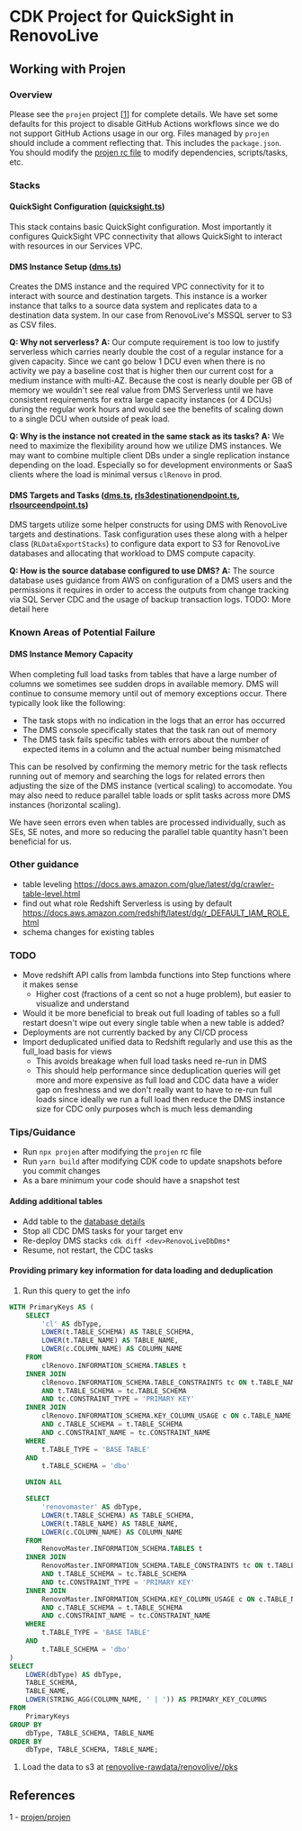 # CDK Project for QuickSight in RenovoLive

## Working with Projen

### Overview

Please see the `projen` project [[1](https://github.com/projen/projen)] for complete details. We have set some defaults for this project to disable GitHub Actions workflows since we do not support GitHub Actions usage in our org. Files managed by `projen` should include a comment reflecting that. This includes the `package.json`. You should modify the [projen rc file](.projenrc.ts) to modify dependencies, scripts/tasks, etc.

### Stacks

#### QuickSight Configuration ([quicksight.ts](src/quicksight.ts))

This stack contains basic QuickSight configuration. Most importantly it configures QuickSight VPC connectivity that allows QuickSight to interact with resources in our Services VPC.

#### DMS Instance Setup ([dms.ts](src/dms.ts))

Creates the DMS instance and the required VPC connectivity for it to interact with source and destination targets. This instance is a worker instance that talks to a source data system and replicates data to a destination data system. In our case from RenovoLive's MSSQL server to S3 as CSV files.

**Q: Why not serverless?**
**A:** Our compute requirement is too low to justify serverless which carries nearly double the cost of a regular instance for a given capacity. Since we cant go below 1 DCU even when there is no activity we pay a baseline cost that is higher then our current cost for a medium instance with multi-AZ. Because the cost is nearly double per GB of memory we wouldn't see real value from DMS Serverless until we have consistent requirements for extra large capacity instances (or 4 DCUs) during the regular work hours and would see the benefits of scaling down to a single DCU when outside of peak load.

**Q: Why is the instance not created in the same stack as its tasks?**
**A:** We need to maximize the flexibility around how we utilize DMS instances. We may want to combine multiple client DBs under a single replication instance depending on the load. Especially so for development environments or SaaS clients where the load is minimal versus `clRenovo` in prod.

#### DMS Targets and Tasks ([dms.ts](src/dms.ts), [rls3destinationendpoint.ts](src/rls3destinationendpoint.ts), [rlsourceendpoint.ts](src/rlsourceendpoint.ts))

DMS targets utilize some helper constructs for using DMS with RenovoLive targets and destinations. Task configuration uses these along with a helper class (`RLDataExportStacks`) to configure data export to S3 for RenovoLive databases and allocating that workload to DMS compute capacity.

**Q: How is the source database configured to use DMS?**
**A:** The source database uses guidance from AWS on configuration of a DMS users and the permissions it requires in order to access the outputs from change tracking via SQL Server CDC and the usage of backup transaction logs. TODO: More detail here

### Known Areas of Potential Failure

#### DMS Instance Memory Capacity

When completing full load tasks from tables that have a large number of columns we sometimes see sudden drops in available memory. DMS will continue to consume memory until out of memory exceptions occur. There typically look like the following:

- The task stops with no indication in the logs that an error has occurred
- The DMS console specifically states that the task ran out of memory
- The DMS task fails specific tables with errors about the number of expected items in a column and the actual number being mismatched

This can be resolved by confirming the memory metric for the task reflects running out of memory and searching the logs for related errors then adjusting the size of the DMS instance (vertical scaling) to accomodate. You may also need to reduce parallel table loads or split tasks across more DMS instances (horizontal scaling).

We have seen errors even when tables are processed individually, such as SEs, SE notes, and more so reducing the parallel table quantity hasn't been beneficial for us.

### Other guidance

- table leveling https://docs.aws.amazon.com/glue/latest/dg/crawler-table-level.html
- find out what role Redshift Serverless is using by default https://docs.aws.amazon.com/redshift/latest/dg/r_DEFAULT_IAM_ROLE.html
- schema changes for existing tables

### TODO

- Move redshift API calls from lambda functions into Step functions where it makes sense
  - Higher cost (fractions of a cent so not a huge problem), but easier to visualize and understand
- Would it be more beneficial to break out full loading of tables so a full restart doesn't wipe out every single table when a new table is added?
- Deployments are not currently backed by any CI/CD process
- Import deduplicated unified data to Redshift regularly and use this as the full_load basis for views
  - This avoids breakage when full load tasks need re-run in DMS
  - This should help performance since deduplication queries will get more and more expensive as full load and CDC data have a wider gap on freshness and we don't really want to have to re-run full loads since ideally we run a full load then reduce the DMS instance size for CDC only purposes whch is much less demanding

### Tips/Guidance

- Run `npx projen` after modifying the `projen` rc file
- Run `yarn build` after modifying CDK code to update snapshots before you commit changes
- As a bare minimum your code should have a snapshot test

#### Adding additional tables

- Add table to the [database details](src/databases/renovolive.ts)
- Stop all CDC DMS tasks for your target env
- Re-deploy DMS stacks `cdk diff <dev>RenovoLiveDbDms*`
- Resume, not restart, the CDC tasks

#### Providing primary key information for data loading and deduplication

1. Run this query to get the info

```sql
WITH PrimaryKeys AS (
    SELECT
        'cl' AS dbType,
        LOWER(t.TABLE_SCHEMA) AS TABLE_SCHEMA,
        LOWER(t.TABLE_NAME) AS TABLE_NAME,
        LOWER(c.COLUMN_NAME) AS COLUMN_NAME
    FROM 
        clRenovo.INFORMATION_SCHEMA.TABLES t
    INNER JOIN 
        clRenovo.INFORMATION_SCHEMA.TABLE_CONSTRAINTS tc ON t.TABLE_NAME = tc.TABLE_NAME
        AND t.TABLE_SCHEMA = tc.TABLE_SCHEMA
        AND tc.CONSTRAINT_TYPE = 'PRIMARY KEY'
    INNER JOIN 
        clRenovo.INFORMATION_SCHEMA.KEY_COLUMN_USAGE c ON c.TABLE_NAME = t.TABLE_NAME
        AND c.TABLE_SCHEMA = t.TABLE_SCHEMA
        AND c.CONSTRAINT_NAME = tc.CONSTRAINT_NAME
    WHERE 
        t.TABLE_TYPE = 'BASE TABLE'
    AND 
        t.TABLE_SCHEMA = 'dbo'

    UNION ALL

    SELECT
        'renovomaster' AS dbType,
        LOWER(t.TABLE_SCHEMA) AS TABLE_SCHEMA,
        LOWER(t.TABLE_NAME) AS TABLE_NAME,
        LOWER(c.COLUMN_NAME) AS COLUMN_NAME
    FROM 
        RenovoMaster.INFORMATION_SCHEMA.TABLES t
    INNER JOIN 
        RenovoMaster.INFORMATION_SCHEMA.TABLE_CONSTRAINTS tc ON t.TABLE_NAME = tc.TABLE_NAME
        AND t.TABLE_SCHEMA = tc.TABLE_SCHEMA
        AND tc.CONSTRAINT_TYPE = 'PRIMARY KEY'
    INNER JOIN 
        RenovoMaster.INFORMATION_SCHEMA.KEY_COLUMN_USAGE c ON c.TABLE_NAME = t.TABLE_NAME
        AND c.TABLE_SCHEMA = t.TABLE_SCHEMA
        AND c.CONSTRAINT_NAME = tc.CONSTRAINT_NAME
    WHERE 
        t.TABLE_TYPE = 'BASE TABLE'
    AND 
        t.TABLE_SCHEMA = 'dbo'
)
SELECT 
    LOWER(dbType) AS dbType,
    TABLE_SCHEMA,
    TABLE_NAME,
    LOWER(STRING_AGG(COLUMN_NAME, ' | ')) AS PRIMARY_KEY_COLUMNS
FROM 
    PrimaryKeys
GROUP BY 
    dbType, TABLE_SCHEMA, TABLE_NAME
ORDER BY 
    dbType, TABLE_SCHEMA, TABLE_NAME;
```

1. Load the data to s3 at [renovolive-rawdata/renovolive/<env>/pks](https://us-east-1.console.aws.amazon.com/s3/buckets/renovolive-rawdata?region=us-east-1&bucketType=general&prefix=renovolive/pks/)

## References

1 - [projen/projen](https://github.com/projen/projen)
